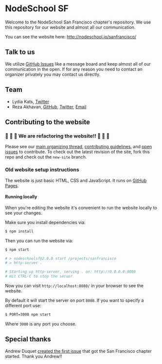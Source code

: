 # NodeSchool SF

Welcome to the NodeSchool San Francisco chapter's repository. We use this
repository for our website and almost all our communication.

You can see the website here: http://nodeschool.io/sanfrancisco/


## Talk to us

We utilize [GitHub Issues](https://github.com/nodeschool/sanfrancisco/issues)
like a message board and keep almost all of our communication in the open. If
for any reason you need to contact an organizer privately you may contact us
directly.


## Team

 - Lydia Kats, [Twitter](https://twitter.com/llkats/)
 - Reza Akhavan, [GitHub](https://github.com/jedireza/),
   [Twitter](https://twitter.com/jedireza/), [Email](mailto:jedireza@gmail.com)


## Contributing to the website

### :tada: :tada: :tada: We are refactoring the website!! :tada: :tada: :tada: 

Please see our [main organizing thread](https://github.com/nodeschool/sanfrancisco/issues/172), [contributing guidelines](https://github.com/nodeschool/sanfrancisco/blob/new-site/CONTRIBUTING.md), and [open issues](https://github.com/nodeschool/sanfrancisco/issues?q=is%3Aissue+is%3Aopen+label%3Awebsite-refresh) to contribute. To check out the latest revision of the site, fork this repo and check out the `new-site` branch.

### Old website setup instructions

The website is just basic HTML, CSS and JavaScript. It runs on [GitHub
Pages](https://pages.github.com/).

#### Running locally

When you're editing the website it's convenient to run the website locally to
see your changes.

Make sure you install dependencies via:

```bash
$ npm install
```

Then you can run the website via:

```bash
$ npm start

# > nodeschoolsf@2.0.0 start /projects/sanfrancisco
# > http-server .

# Starting up http-server, serving . on: http://0.0.0.0:8080
# Hit CTRL-C to stop the server
```

Now you can visit `http://localhost:8080/` in your browser to see the website.

By default it will start the server on port `8080`. If you want to specify a
different port use:

```bash
$ PORT=3000 npm start
```

Where `3000` is any port you choose.


## Special thanks

Andrew Duquet [created the first
issue](https://github.com/nodeschool/organizers/issues/92) that got the San
Francisco chapter started. Thank you Andrew!!
